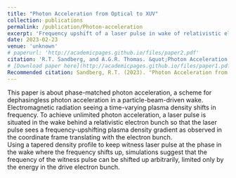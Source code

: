 ```yaml
---
title: "Photon Acceleration from Optical to XUV"
collection: publications
permalink: /publication/Photon-acceleration
excerpt: 'Frequency upshift of a laser pulse in wake of relativistic electron beam.'
date: 2023-02-23
venue: 'unknown'
# paperurl: 'http://academicpages.github.io/files/paper2.pdf'
citation: 'R.T. Sandberg, and A.G.R. Thomas. &quot;Photon Acceleration from Optical to XUV.&quot;'
# [Download paper here](http://academicpages.github.io/files/paper1.pdf)
Recommended citation: Sandberg, R.T. (2023). "Photon Acceleration from Optical to XUV." <i>Phys. Rev. Lett</i>. 130(8).
---
```

This paper is about phase-matched photon acceleration, 
a scheme for dephasingless photon acceleration in a particle-beam-driven wake. 
Electromagnetic radiation seeing a time-varying plasma density shifts in frequency.
To achieve unlimited photon acceleration, a laser pulse is situated in the wake behind a relativistic electron bunch so that the laser pulse sees a frequency-upshifting plasma density gradient as observed in the coordinate frame translating with the electron bunch.  
Using a tapered density profile to keep witness laser pulse at the phase in the wake where the frequency shifts up, 
simulations suggest that the frequency of the witness pulse can be shifted up arbitrarily, limited only by the energy in the drive electron bunch. 

